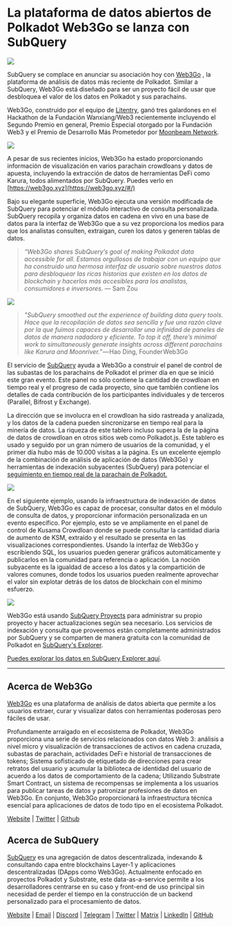 # La plataforma de datos abiertos de Polkadot Web3Go se lanza con SubQuery

![](https://cdn-images-1.medium.com/max/800/1*LVZ_xKn_K5DlTSxqTr-2BA.png)

SubQuery se complace en anunciar su asociación hoy con [Web3Go](https://www.web3go.xyz/) , la plataforma de análisis de datos más reciente de Polkadot. Similar a SubQuery, Web3Go está diseñado para ser un proyecto fácil de usar que desbloquea el valor de los datos en Polkadot y sus parachains.

Web3Go, construido por el equipo de [Litentry](https://www.litentry.com/), ganó tres galardones en el Hackathon de la Fundación Wanxiang/Web3 recientemente incluyendo el Segundo Premio en general, Premio Especial otorgado por la Fundación Web3 y el Premio de Desarrollo Más Prometedor por [Moonbeam Network](https://moonbeam.network/).

![](https://cdn-images-1.medium.com/max/800/1*QOng9s-Mc62WBElrj6KBmg.gif)

A pesar de sus recientes inicios, Web3Go ha estado proporcionando información de visualización en varios parachain crowdloans y datos de apuesta, incluyendo la extracción de datos de herramientas DeFi como Karura, todos alimentados por SubQuery. Puedes verlo en [https://web3go.xyz](https://web3go.xyz/#/)

Bajo su elegante superficie, Web3Go ejecuta una versión modificada de SubQuery para potenciar el módulo interactivo de consulta personalizada. SubQuery recopila y organiza datos en cadena en vivo en una base de datos para la interfaz de Web3Go que a su vez proporciona los medios para que los analistas consulten, extraigan, curen los datos y generen tablas de datos.

> _“Web3Go shares SubQuery’s goal of making Polkadot data accessible for all. Estamos orgullosos de trabajar con un equipo que ha construido una hermosa interfaz de usuario sobre nuestros datos para desbloquear las ricas historias que existen en los datos de blockchain y hacerlos más accesibles para los analistas, consumidores e inversores._ — Sam Zou

![](https://cdn-images-1.medium.com/max/800/1*v2Ip-qCB6hkiNiEPY32hrw.png)

> *"SubQuery smoothed out the experience of building data query tools. Hace que la recopilación de datos sea sencilla y fue una razón clave por la que fuimos capaces de desarrollar una infinidad de paneles de datos de manera nadadora y eficiente. To top it off, there’s minimal work to simultaneously generate insights across different parachains like Karura and Moonriver."* — Hao Ding, Founder Web3Go

El servicio de [SubQuery](https://subquery.network/) ayuda a Web3Go a construir el panel de control de las subastas de los parachains de Polkadot el primer día en que se inició este gran evento. Este panel no sólo contiene la cantidad de crowdloan en tiempo real y el progreso de cada proyecto, sino que también contiene los detalles de cada contribución de los participantes individuales y de terceros (Parallel, Bifrost y Exchange).

La dirección que se involucra en el crowdloan ha sido rastreada y analizada, y los datos de la cadena pueden sincronizarse en tiempo real para la minería de datos. La riqueza de este tablero incluso supera la de la página de datos de crowdloan en otros sitios web como Polkadot.js. Este tablero es usado y seguido por un gran número de usuarios de la comunidad, y el primer día hubo más de 10.000 visitas a la página. Es un excelente ejemplo de la combinación de análisis de aplicación de datos (Web3Go) y herramientas de indexación subyacentes (SubQuery) para potenciar el [seguimiento en tiempo real de la parachain de Polkadot.](https://web3go.xyz/#/ParaChainProfiler4Polkadot?chainType=Polkadot)

![](https://cdn-images-1.medium.com/max/800/1*XM2TalsUm1Z93lV5zFMf9w.png)

En el siguiente ejemplo, usando la infraestructura de indexación de datos de SubQuery, Web3Go es capaz de procesar, consultar datos en el módulo de consulta de datos, y proporcionar información personalizada en un evento específico. Por ejemplo, esto se ve ampliamente en el panel de control de Kusama Crowdloan donde se puede consultar la cantidad diaria de aumento de KSM, extraído y el resultado se presenta en las visualizaciones correspondientes. Usando la interfaz de Web3Go y escribiendo SQL, los usuarios pueden generar gráficos automáticamente y publicarlos en la comunidad para referencia o aplicación. La noción subyacente es la igualdad de acceso a los datos y la compartición de valores comunes, donde todos los usuarios pueden realmente aprovechar el valor sin explotar detrás de los datos de blockchain con el mínimo esfuerzo.

![](https://cdn-images-1.medium.com/max/800/1*Z2g_zEFqOJ3T_2BDDDZT4A.png)

Web3Go está usando [SubQuery Proyects](https://project.subquery.network/) para administrar su propio proyecto y hacer actualizaciones según sea necesario. Los servicios de indexación y consulta que proveemos están completamente administrados por SubQuery y se comparten de manera gratuita con la comunidad de Polkadot en [SubQuery's Explorer](https://explorer.subquery.network/).

[Puedes explorar los datos en SubQuery Explorer aquí](https://explorer.subquery.network/subquery/bianyunjian/polkadot-crowdloans).

---

## Acerca de Web3Go

[Web3Go](https://www.web3go.xyz/) es una plataforma de análisis de datos abierta que permite a los usuarios extraer, curar y visualizar datos con herramientas poderosas pero fáciles de usar.

Profundamente arraigado en el ecosistema de Polkadot, Web3Go proporciona una serie de servicios relacionados con datos Web 3: análisis a nivel micro y visualización de transacciones de activos en cadena cruzada, subastas de parachain, actividades DeFi e historial de transacciones de tokens; Sistema sofisticado de etiquetado de direcciones para crear retratos del usuario y acumular la biblioteca de identidad del usuario de acuerdo a los datos de comportamiento de la cadena; Utilizando Substrate Smart Contract, un sistema de recompensas se implementa a los usuarios para publicar tareas de datos y patronizar profesiones de datos en Web3Go. En conjunto, Web3Go proporcionará la infraestructura técnica esencial para aplicaciones de datos de todo tipo en el ecosistema Polkadot.

[Website](https://web3go.xyz/#/) | [Twitter](http://twitter.com/web3go) | [Github](https://github.com/web3go-xyz)

## Acerca de SubQuery

[SubQuery](https://subquery.network/) es una agregación de datos descentralizada, indexando & consultando capa entre blockchains Layer-1 y aplicaciones descentralizadas (DApps como Web3Go). Actualmente enfocado en proyectos Polkadot y Substrate, este data-as-a-service permite a los desarrolladores centrarse en su caso y front-end de uso principal sin necesidad de perder el tiempo en la construcción de un backend personalizado para el procesamiento de datos.

[Website](https://subquery.network/) | [Email](mailto:hello@subquery.network) | [Discord](https://discord.com/invite/78zg8aBSMG) | [Telegram](https://t.me/subquerynetwork) | [Twitter](https://twitter.com/subquerynetwork) | [Matrix](https://matrix.to/#/#subquery:matrix.org) | [LinkedIn](https://www.linkedin.com/company/subquery) | [GitHub](https://github.com/subquery)
